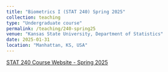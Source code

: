 ```yaml
---
title: "Biometrics I (STAT 240) Spring 2025"
collection: teaching
type: "Undergraduate course"
permalink: /teaching/240-spring25
venue: "Kansas State University, Department of Statistics"
date: 2025-01-31
location: "Manhattan, KS, USA"
---
```


[STAT 240 Course Website - Spring 2025](https://rmshksu.github.io/stat240_spring2025/about/)

